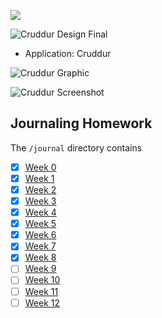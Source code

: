 
![](https://codebuild.us-east-1.amazonaws.com/badges?uuid=eyJlbmNyeXB0ZWREYXRhIjoiQnV6bGY5eEhHSmtDQUt4QXY4SWxVZGkrYlZmK2x0eFJkd3dUdEFZVkt1UzBLcVc0S0RpaUlZSjZOTUpJMExDZnpYazIxbWNkYTllVVVaL1l0bnZWUVdNPSIsIml2UGFyYW1ldGVyU3BlYyI6IncwV1JSSEJzK0ZaeXlsd1kiLCJtYXRlcmlhbFNldFNlcmlhbCI6MX0%3D&branch=main)

![Cruddur Design Final](_docs/assets/cruddur-design.png)

- Application: Cruddur

![Cruddur Graphic](_docs/assets/cruddur-banner.jpg)

![Cruddur Screenshot](_docs/assets/cruddur-screenshot.png)

## Journaling Homework

The `/journal` directory contains

- [x] [Week 0](journal/week0.md)
- [x] [Week 1](journal/week1.md)
- [x] [Week 2](journal/week2.md)
- [x] [Week 3](journal/week3.md)
- [x] [Week 4](journal/week4.md)
- [x] [Week 5](journal/week5.md)
- [x] [Week 6](journal/week6.md)
- [x] [Week 7](journal/week7.md)
- [x] [Week 8](journal/week8.md)
- [ ] [Week 9](journal/week9.md)
- [ ] [Week 10](journal/week10.md)
- [ ] [Week 11](journal/week11.md)
- [ ] [Week 12](journal/week12.md)
